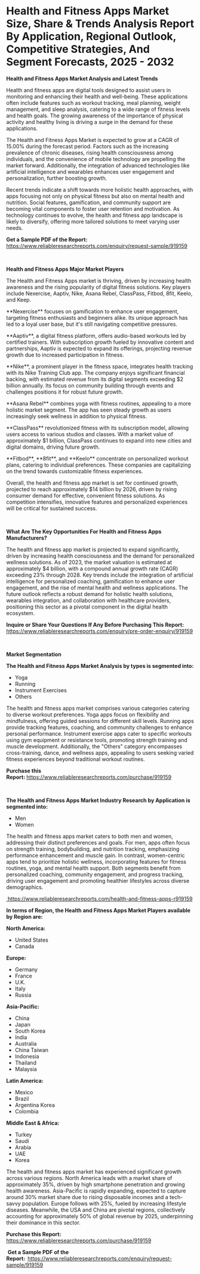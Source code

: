 <p><h1>Health and Fitness Apps Market Size, Share & Trends Analysis Report By Application, Regional Outlook, Competitive Strategies, And Segment Forecasts, 2025 - 2032</h1></p><p><strong>Health and Fitness Apps Market Analysis and Latest Trends</strong></p>
<p><p>Health and fitness apps are digital tools designed to assist users in monitoring and enhancing their health and well-being. These applications often include features such as workout tracking, meal planning, weight management, and sleep analysis, catering to a wide range of fitness levels and health goals. The growing awareness of the importance of physical activity and healthy living is driving a surge in the demand for these applications.</p><p>The Health and Fitness Apps Market is expected to grow at a CAGR of 15.00% during the forecast period. Factors such as the increasing prevalence of chronic diseases, rising health consciousness among individuals, and the convenience of mobile technology are propelling the market forward. Additionally, the integration of advanced technologies like artificial intelligence and wearables enhances user engagement and personalization, further boosting growth.</p><p>Recent trends indicate a shift towards more holistic health approaches, with apps focusing not only on physical fitness but also on mental health and nutrition. Social features, gamification, and community support are becoming vital components to foster user retention and motivation. As technology continues to evolve, the health and fitness app landscape is likely to diversify, offering more tailored solutions to meet varying user needs.</p></p>
<p><strong>Get a Sample PDF of the Report:&nbsp;</strong> <a href="https://www.reliableresearchreports.com/enquiry/request-sample/919159?utm_campaign=2290&utm_medium=2&utm_source=Github&utm_content=ia&utm_term=16042025&utm_id=health-and-fitness-apps">https://www.reliableresearchreports.com/enquiry/request-sample/919159</a></p>
<p>&nbsp;</p>
<p><strong>Health and Fitness Apps Major Market Players</strong></p>
<p><p>The Health and Fitness Apps market is thriving, driven by increasing health awareness and the rising popularity of digital fitness solutions. Key players include Nexercise, Aaptiv, Nike, Asana Rebel, ClassPass, Fitbod, 8fit, Keelo, and Keep. </p><p>**Nexercise** focuses on gamification to enhance user engagement, targeting fitness enthusiasts and beginners alike. Its unique approach has led to a loyal user base, but it's still navigating competitive pressures.</p><p>**Aaptiv**, a digital fitness platform, offers audio-based workouts led by certified trainers. With subscription growth fueled by innovative content and partnerships, Aaptiv is expected to expand its offerings, projecting revenue growth due to increased participation in fitness.</p><p>**Nike**, a prominent player in the fitness space, integrates health tracking with its Nike Training Club app. The company enjoys significant financial backing, with estimated revenue from its digital segments exceeding $2 billion annually. Its focus on community building through events and challenges positions it for robust future growth.</p><p>**Asana Rebel** combines yoga with fitness routines, appealing to a more holistic market segment. The app has seen steady growth as users increasingly seek wellness in addition to physical fitness.</p><p>**ClassPass** revolutionized fitness with its subscription model, allowing users access to various studios and classes. With a market value of approximately $1 billion, ClassPass continues to expand into new cities and digital domains, driving future growth.</p><p>**Fitbod**, **8fit**, and **Keelo** concentrate on personalized workout plans, catering to individual preferences. These companies are capitalizing on the trend towards customizable fitness experiences.</p><p>Overall, the health and fitness app market is set for continued growth, projected to reach approximately $14 billion by 2026, driven by rising consumer demand for effective, convenient fitness solutions. As competition intensifies, innovative features and personalized experiences will be critical for sustained success.</p></p>
<p>&nbsp;</p>
<p><strong>What Are The Key Opportunities For Health and Fitness Apps Manufacturers?</strong></p>
<p><p>The health and fitness app market is projected to expand significantly, driven by increasing health consciousness and the demand for personalized wellness solutions. As of 2023, the market valuation is estimated at approximately $4 billion, with a compound annual growth rate (CAGR) exceeding 23% through 2028. Key trends include the integration of artificial intelligence for personalized coaching, gamification to enhance user engagement, and the rise of mental health and wellness applications. The future outlook reflects a robust demand for holistic health solutions, wearables integration, and collaboration with healthcare providers, positioning this sector as a pivotal component in the digital health ecosystem.</p></p>
<p><strong>Inquire or Share Your Questions If Any Before Purchasing This Report:</strong> <a href="https://www.reliableresearchreports.com/enquiry/pre-order-enquiry/919159?utm_campaign=2290&utm_medium=2&utm_source=Github&utm_content=ia&utm_term=16042025&utm_id=health-and-fitness-apps">https://www.reliableresearchreports.com/enquiry/pre-order-enquiry/919159</a></p>
<p>&nbsp;</p>
<p><strong>Market Segmentation</strong></p>
<p><strong>The Health and Fitness Apps Market Analysis by types is segmented into:</strong></p>
<p><ul><li>Yoga</li><li>Running</li><li>Instrument Exercises</li><li>Others</li></ul></p>
<p><p>The health and fitness apps market comprises various categories catering to diverse workout preferences. Yoga apps focus on flexibility and mindfulness, offering guided sessions for different skill levels. Running apps provide tracking features, coaching, and community challenges to enhance personal performance. Instrument exercise apps cater to specific workouts using gym equipment or resistance tools, promoting strength training and muscle development. Additionally, the "Others" category encompasses cross-training, dance, and wellness apps, appealing to users seeking varied fitness experiences beyond traditional workout routines.</p></p>
<p><strong>Purchase this Report:&nbsp;</strong><a href="https://www.reliableresearchreports.com/purchase/919159?utm_campaign=2290&utm_medium=2&utm_source=Github&utm_content=ia&utm_term=16042025&utm_id=health-and-fitness-apps">https://www.reliableresearchreports.com/purchase/919159</a></p>
<p>&nbsp;</p>
<p><strong>The Health and Fitness Apps Market Industry Research by Application is segmented into:</strong></p>
<p><ul><li>Men</li><li>Women</li></ul></p>
<p><p>The health and fitness apps market caters to both men and women, addressing their distinct preferences and goals. For men, apps often focus on strength training, bodybuilding, and nutrition tracking, emphasizing performance enhancement and muscle gain. In contrast, women-centric apps tend to prioritize holistic wellness, incorporating features for fitness routines, yoga, and mental health support. Both segments benefit from personalized coaching, community engagement, and progress tracking, driving user engagement and promoting healthier lifestyles across diverse demographics.</p></p>
<p><a href="https://www.reliableresearchreports.com/health-and-fitness-apps-r919159?utm_campaign=2290&utm_medium=2&utm_source=Github&utm_content=ia&utm_term=16042025&utm_id=health-and-fitness-apps">&nbsp;https://www.reliableresearchreports.com/health-and-fitness-apps-r919159</a></p>
<p><strong>In terms of Region, the Health and Fitness Apps Market Players available by Region are:</strong></p>
<p>
    <p> <strong> North America: </strong>
        <ul>
            <li>United States</li>
            <li>Canada</li>
        </ul>
        </p> 
    <p> <strong> Europe: </strong>
        <ul>
            <li>Germany</li>
            <li>France</li>
            <li>U.K.</li>
            <li>Italy</li>
            <li>Russia</li>
        </ul>
        </p> 
    <p> <strong> Asia-Pacific: </strong>
        <ul>
            <li>China</li>
            <li>Japan</li>
            <li>South Korea</li>
            <li>India</li>
            <li>Australia</li>
            <li>China Taiwan</li>
            <li>Indonesia</li>
            <li>Thailand</li>
            <li>Malaysia</li>
        </ul>
        </p> 
    <p> <strong> Latin America: </strong>
        <ul>
            <li>Mexico</li>
            <li>Brazil</li>
            <li>Argentina Korea</li>
            <li>Colombia</li>
        </ul>
        </p> 
    <p> <strong> Middle East & Africa: </strong>
        <ul>
            <li>Turkey</li>
            <li>Saudi</li>
            <li>Arabia</li>
            <li>UAE</li>
            <li>Korea</li>
        </ul>
    </p>
    </p>
<p><p>The health and fitness apps market has experienced significant growth across various regions. North America leads with a market share of approximately 35%, driven by high smartphone penetration and growing health awareness. Asia-Pacific is rapidly expanding, expected to capture around 30% market share due to rising disposable incomes and a tech-savvy population. Europe follows with 25%, fueled by increasing lifestyle diseases. Meanwhile, the USA and China are pivotal regions, collectively accounting for approximately 50% of global revenue by 2025, underpinning their dominance in this sector.</p></p>
<p><strong>Purchase this Report: </strong><a href="https://www.reliableresearchreports.com/purchase/919159?utm_campaign=2290&utm_medium=2&utm_source=Github&utm_content=ia&utm_term=16042025&utm_id=health-and-fitness-apps">https://www.reliableresearchreports.com/purchase/919159</a></p>
<p>&nbsp;<strong>Get a Sample PDF of the Report:&nbsp;&nbsp;</strong><a href="https://www.reliableresearchreports.com/enquiry/request-sample/919159?utm_campaign=2290&utm_medium=2&utm_source=Github&utm_content=ia&utm_term=16042025&utm_id=health-and-fitness-apps">https://www.reliableresearchreports.com/enquiry/request-sample/919159</a></p>
<p><strong></strong></p>
<p><p></p><p></p><p></p></p>